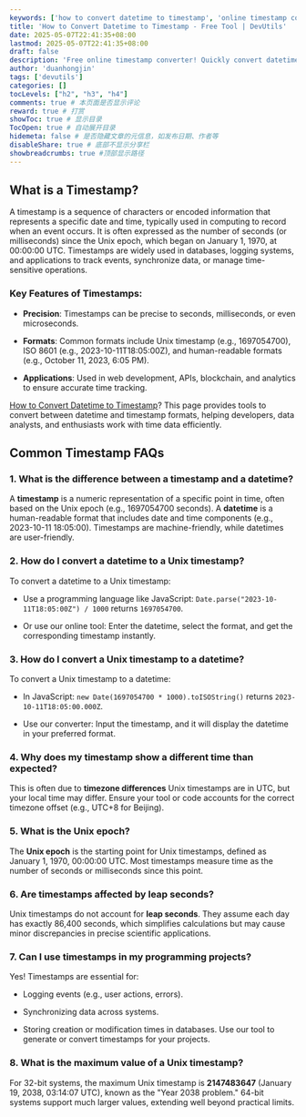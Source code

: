 ```yaml
---
keywords: ['how to convert datetime to timestamp', 'online timestamp converter', 'Unix timestamp to datetime', 'free timestamp converter', 'timestamp generator']
title: 'How to Convert Datetime to Timestamp - Free Tool | DevUtils'
date: 2025-05-07T22:41:35+08:00
lastmod: 2025-05-07T22:41:35+08:00
draft: false
description: 'Free online timestamp converter! Quickly convert datetime to Unix timestamp or timestamp to datetime, supports multiple formats, try now!'
author: 'duanhongjin'
tags: ['devutils']
categories: []
tocLevels: ["h2", "h3", "h4"]
comments: true # 本页面是否显示评论
reward: true # 打赏
showToc: true # 显示目录
TocOpen: true # 自动展开目录
hidemeta: false # 是否隐藏文章的元信息，如发布日期、作者等
disableShare: true # 底部不显示分享栏
showbreadcrumbs: true #顶部显示路径
---
```

## What is a Timestamp?

A timestamp is a sequence of characters or encoded information that represents a specific date and time, typically used in computing to record when an event occurs. It is often expressed as the number of seconds (or milliseconds) since the Unix epoch, which began on January 1, 1970, at 00:00:00 UTC. Timestamps are widely used in databases, logging systems, and applications to track events, synchronize data, or manage time-sensitive operations.

### Key Features of Timestamps:

- **Precision**: Timestamps can be precise to seconds, milliseconds, or even microseconds.

- **Formats**: Common formats include Unix timestamp (e.g., 1697054700), ISO 8601 (e.g., 2023-10-11T18:05:00Z), and human-readable formats (e.g., October 11, 2023, 6:05 PM).

- **Applications**: Used in web development, APIs, blockchain, and analytics to ensure accurate time tracking.

[How to Convert Datetime to Timestamp](https://timestamps.top)? This page provides tools to convert between datetime and timestamp formats, helping developers, data analysts, and enthusiasts work with time data efficiently.

## Common Timestamp FAQs

### 1. What is the difference between a timestamp and a datetime?

A **timestamp** is a numeric representation of a specific point in time, often based on the Unix epoch (e.g., 1697054700 seconds). A **datetime** is a human-readable format that includes date and time components (e.g., 2023-10-11 18:05:00). Timestamps are machine-friendly, while datetimes are user-friendly.

### 2. How do I convert a datetime to a Unix timestamp?

To convert a datetime to a Unix timestamp:

- Use a programming language like JavaScript: `Date.parse("2023-10-11T18:05:00Z") / 1000` returns `1697054700`.

- Or use our online tool: Enter the datetime, select the format, and get the corresponding timestamp instantly.

### 3. How do I convert a Unix timestamp to a datetime?

To convert a Unix timestamp to a datetime:

- In JavaScript: `new Date(1697054700 * 1000).toISOString()` returns `2023-10-11T18:05:00.000Z`.

- Use our converter: Input the timestamp, and it will display the datetime in your preferred format.

### 4. Why does my timestamp show a different time than expected?

This is often due to **timezone differences** Unix timestamps are in UTC, but your local time may differ. Ensure your tool or code accounts for the correct timezone offset (e.g., UTC+8 for Beijing).

### 5. What is the Unix epoch?

The **Unix epoch** is the starting point for Unix timestamps, defined as January 1, 1970, 00:00:00 UTC. Most timestamps measure time as the number of seconds or milliseconds since this point.

### 6. Are timestamps affected by leap seconds?

Unix timestamps do not account for **leap seconds**. They assume each day has exactly 86,400 seconds, which simplifies calculations but may cause minor discrepancies in precise scientific applications.

### 7. Can I use timestamps in my programming projects?

Yes! Timestamps are essential for:

- Logging events (e.g., user actions, errors).

- Synchronizing data across systems.

- Storing creation or modification times in databases. Use our tool to generate or convert timestamps for your projects.

### 8. What is the maximum value of a Unix timestamp?

For 32-bit systems, the maximum Unix timestamp is **2147483647** (January 19, 2038, 03:14:07 UTC), known as the "Year 2038 problem." 64-bit systems support much larger values, extending well beyond practical limits.